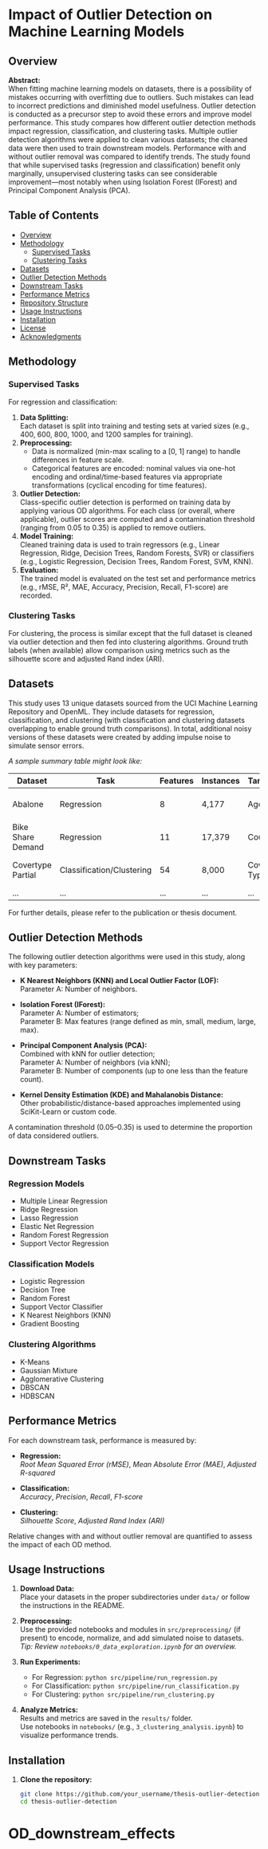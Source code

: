 # Impact of Outlier Detection on Machine Learning Models

## Overview

**Abstract:**  
When fitting machine learning models on datasets, there is a possibility of mistakes occurring with overfitting due to outliers. Such mistakes can lead to incorrect predictions and diminished model usefulness. Outlier detection is conducted as a precursor step to avoid these errors and improve model performance. This study compares how different outlier detection methods impact regression, classification, and clustering tasks. Multiple outlier detection algorithms were applied to clean various datasets; the cleaned data were then used to train downstream models. Performance with and without outlier removal was compared to identify trends. The study found that while supervised tasks (regression and classification) benefit only marginally, unsupervised clustering tasks can see considerable improvement—most notably when using Isolation Forest (IForest) and Principal Component Analysis (PCA).

## Table of Contents

- [Overview](#overview)
- [Methodology](#methodology)
  - [Supervised Tasks](#supervised-tasks)
  - [Clustering Tasks](#clustering-tasks)
- [Datasets](#datasets)
- [Outlier Detection Methods](#outlier-detection-methods)
- [Downstream Tasks](#downstream-tasks)
- [Performance Metrics](#performance-metrics)
- [Repository Structure](#repository-structure)
- [Usage Instructions](#usage-instructions)
- [Installation](#installation)
- [License](#license)
- [Acknowledgments](#acknowledgments)

## Methodology

### Supervised Tasks

For regression and classification:

1. **Data Splitting:**  
   Each dataset is split into training and testing sets at varied sizes (e.g., 400, 600, 800, 1000, and 1200 samples for training).
2. **Preprocessing:**  
   - Data is normalized (min-max scaling to a [0, 1] range) to handle differences in feature scale.
   - Categorical features are encoded: nominal values via one-hot encoding and ordinal/time-based features via appropriate transformations (cyclical encoding for time features).
3. **Outlier Detection:**  
   Class-specific outlier detection is performed on training data by applying various OD algorithms. For each class (or overall, where applicable), outlier scores are computed and a contamination threshold (ranging from 0.05 to 0.35) is applied to remove outliers.
4. **Model Training:**  
   Cleaned training data is used to train regressors (e.g., Linear Regression, Ridge, Decision Trees, Random Forests, SVR) or classifiers (e.g., Logistic Regression, Decision Trees, Random Forest, SVM, KNN).
5. **Evaluation:**  
   The trained model is evaluated on the test set and performance metrics (e.g., rMSE, R², MAE, Accuracy, Precision, Recall, F1-score) are recorded.

### Clustering Tasks

For clustering, the process is similar except that the full dataset is cleaned via outlier detection and then fed into clustering algorithms. Ground truth labels (when available) allow comparison using metrics such as the silhouette score and adjusted Rand index (ARI).

## Datasets

This study uses 13 unique datasets sourced from the UCI Machine Learning Repository and OpenML. They include datasets for regression, classification, and clustering (with classification and clustering datasets overlapping to enable ground truth comparisons). In total, additional noisy versions of these datasets were created by adding impulse noise to simulate sensor errors.

_A sample summary table might look like:_

| Dataset                | Task                   | Features | Instances | Target        | Notes                     |
|------------------------|------------------------|----------|-----------|---------------|---------------------------|
| Abalone                | Regression             | 8        | 4,177     | Age           | Encoded categorical data  |
| Bike Share Demand      | Regression             | 11       | 17,379    | Count         | Contains time features    |
| Covertype Partial      | Classification/Clustering | 54   | 8,000     | Cover Type    | Multi-class, high-dim     |
| ...                    | ...                    | ...      | ...       | ...           | ...                       |

For further details, please refer to the publication or thesis document.

## Outlier Detection Methods

The following outlier detection algorithms were used in this study, along with key parameters:

- **K Nearest Neighbors (KNN) and Local Outlier Factor (LOF):**  
  Parameter A: Number of neighbors.

- **Isolation Forest (IForest):**  
  Parameter A: Number of estimators;  
  Parameter B: Max features (range defined as min, small, medium, large, max).

- **Principal Component Analysis (PCA):**  
  Combined with kNN for outlier detection;  
  Parameter A: Number of neighbors (via kNN);  
  Parameter B: Number of components (up to one less than the feature count).

- **Kernel Density Estimation (KDE) and Mahalanobis Distance:**  
  Other probabilistic/distance-based approaches implemented using SciKit-Learn or custom code.

A contamination threshold (0.05–0.35) is used to determine the proportion of data considered outliers.

## Downstream Tasks

### Regression Models
- Multiple Linear Regression  
- Ridge Regression  
- Lasso Regression  
- Elastic Net Regression  
- Random Forest Regression  
- Support Vector Regression

### Classification Models
- Logistic Regression  
- Decision Tree  
- Random Forest  
- Support Vector Classifier  
- K Nearest Neighbors (KNN)  
- Gradient Boosting

### Clustering Algorithms
- K-Means  
- Gaussian Mixture  
- Agglomerative Clustering  
- DBSCAN  
- HDBSCAN

## Performance Metrics

For each downstream task, performance is measured by:
- **Regression:**  
  *Root Mean Squared Error (rMSE)*, *Mean Absolute Error (MAE)*, *Adjusted R-squared*

- **Classification:**  
  *Accuracy*, *Precision*, *Recall*, *F1-score*

- **Clustering:**  
  *Silhouette Score*, *Adjusted Rand Index (ARI)*

Relative changes with and without outlier removal are quantified to assess the impact of each OD method.


## Usage Instructions

1. **Download Data:**  
   Place your datasets in the proper subdirectories under `data/` or follow the instructions in the README.

2. **Preprocessing:**  
   Use the provided notebooks and modules in `src/preprocessing/` (if present) to encode, normalize, and add simulated noise to datasets.  
   _Tip: Review `notebooks/0_data_exploration.ipynb` for an overview._

3. **Run Experiments:**  
   - For Regression: `python src/pipeline/run_regression.py`
   - For Classification: `python src/pipeline/run_classification.py`
   - For Clustering: `python src/pipeline/run_clustering.py`

4. **Analyze Metrics:**  
   Results and metrics are saved in the `results/` folder.  
   Use notebooks in `notebooks/` (e.g., `3_clustering_analysis.ipynb`) to visualize performance trends.

## Installation

1. **Clone the repository:**

   ```bash
   git clone https://github.com/your_username/thesis-outlier-detection.git
   cd thesis-outlier-detection
   ```
# OD_downstream_effects
